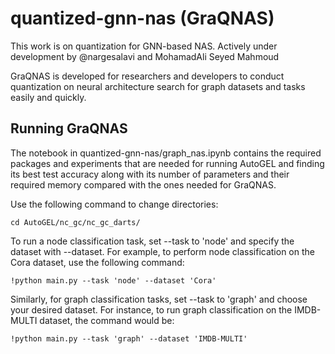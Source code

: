 # quantized-gnn-nas (GraQNAS)

This work is on quantization for GNN-based NAS. 
Actively under development by @nargesalavi and MohamadAli Seyed Mahmoud

GraQNAS is developed for researchers and developers to conduct quantization on neural architecture search for graph datasets and tasks easily and quickly. 

## Running GraQNAS

The notebook in quantized-gnn-nas/graph_nas.ipynb contains the required packages and experiments that are needed for running AutoGEL and finding its best test accuracy along with its number of parameters and their required memory compared with the ones needed for GraQNAS.


Use the following command to change directories:

`cd AutoGEL/nc_gc/nc_gc_darts/`

To run a node classification task, set --task to 'node' and specify the dataset with --dataset. For example, to perform node classification on the Cora dataset, use the following command:

`!python main.py --task 'node' --dataset 'Cora'`

Similarly, for graph classification tasks, set --task to 'graph' and choose your desired dataset. For instance, to run graph classification on the IMDB-MULTI dataset, the command would be:

`!python main.py --task 'graph' --dataset 'IMDB-MULTI'`




